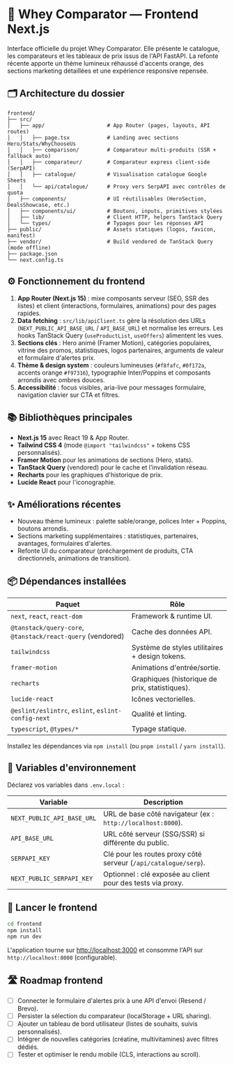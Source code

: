 # 💪 Whey Comparator — Frontend Next.js

Interface officielle du projet Whey Comparator. Elle présente le catalogue, les comparateurs et les tableaux de prix issus de l'API FastAPI. La refonte récente apporte un thème lumineux réhaussé d'accents orange, des sections marketing détaillées et une expérience responsive repensée.

## 🗂️ Architecture du dossier

```
frontend/
├── src/
│   ├── app/                    # App Router (pages, layouts, API routes)
│   │   ├── page.tsx            # Landing avec sections Hero/Stats/WhyChooseUs
│   │   ├── comparison/         # Comparateur multi-produits (SSR + fallback auto)
│   │   ├── comparateur/        # Comparateur express client-side (SerpAPI)
│   │   ├── catalogue/          # Visualisation catalogue Google Sheets
│   │   └── api/catalogue/      # Proxy vers SerpAPI avec contrôles de quota
│   ├── components/             # UI réutilisables (HeroSection, DealsShowcase, etc.)
│   ├── components/ui/          # Boutons, inputs, primitives stylées
│   ├── lib/                    # Client HTTP, helpers TanStack Query
│   └── types/                  # Typages pour les réponses API
├── public/                     # Assets statiques (logos, favicon, manifest)
├── vendor/                     # Build vendored de TanStack Query (mode offline)
├── package.json
└── next.config.ts
```

## ⚙️ Fonctionnement du frontend

1. **App Router (Next.js 15)** : mixe composants serveur (SEO, SSR des listes) et client (interactions, formulaires, animations) pour des pages rapides.
2. **Data fetching** : `src/lib/apiClient.ts` gère la résolution des URLs (`NEXT_PUBLIC_API_BASE_URL` / `API_BASE_URL`) et normalise les erreurs. Les hooks TanStack Query (`useProductList`, `useOffers`) alimentent les vues.
3. **Sections clés** : Hero animé (Framer Motion), catégories populaires, vitrine des promos, statistiques, logos partenaires, arguments de valeur et formulaire d'alertes prix.
4. **Thème & design system** : couleurs lumineuses (`#f8fafc`, `#0f172a`, accents orange `#f97316`), typographie Inter/Poppins et composants arrondis avec ombres douces.
5. **Accessibilité** : focus visibles, aria-live pour messages formulaire, navigation clavier sur CTA et filtres.

## 📚 Bibliothèques principales

- **Next.js 15** avec React 19 & App Router.
- **Tailwind CSS 4** (mode `@import "tailwindcss"` + tokens CSS personnalisés).
- **Framer Motion** pour les animations de sections (Hero, stats).
- **TanStack Query** (vendored) pour le cache et l'invalidation réseau.
- **Recharts** pour les graphiques d'historique de prix.
- **Lucide React** pour l'iconographie.

## ✨ Améliorations récentes

- Nouveau thème lumineux : palette sable/orange, polices Inter + Poppins, boutons arrondis.
- Sections marketing supplémentaires : statistiques, partenaires, avantages, formulaires d'alertes.
- Refonte UI du comparateur (préchargement de produits, CTA directionnels, animations de transition).

## 📦 Dépendances installées

| Paquet | Rôle |
| --- | --- |
| `next`, `react`, `react-dom` | Framework & runtime UI.
| `@tanstack/query-core`, `@tanstack/react-query` (vendored) | Cache des données API.
| `tailwindcss` | Système de styles utilitaires + design tokens.
| `framer-motion` | Animations d'entrée/sortie.
| `recharts` | Graphiques (historique de prix, statistiques).
| `lucide-react` | Icônes vectorielles.
| `@eslint/eslintrc`, `eslint`, `eslint-config-next` | Qualité et linting.
| `typescript`, `@types/*` | Typage statique.

Installez les dépendances via `npm install` (ou `pnpm install` / `yarn install`).

## 🔐 Variables d'environnement

Déclarez vos variables dans `.env.local` :

| Variable | Description |
| --- | --- |
| `NEXT_PUBLIC_API_BASE_URL` | URL de base côté navigateur (ex : `http://localhost:8000`). |
| `API_BASE_URL` | URL côté serveur (SSG/SSR) si différente du public. |
| `SERPAPI_KEY` | Clé pour les routes proxy côté serveur (`/api/catalogue/serp`). |
| `NEXT_PUBLIC_SERPAPI_KEY` | Optionnel : clé exposée au client pour des tests via proxy.

## 🚀 Lancer le frontend

```bash
cd frontend
npm install
npm run dev
```

L'application tourne sur [http://localhost:3000](http://localhost:3000) et consomme l'API sur `http://localhost:8000` (configurable).

## 🛣️ Roadmap frontend

- [ ] Connecter le formulaire d'alertes prix à une API d'envoi (Resend / Brevo).
- [ ] Persister la sélection du comparateur (localStorage + URL sharing).
- [ ] Ajouter un tableau de bord utilisateur (listes de souhaits, suivis personnalisés).
- [ ] Intégrer de nouvelles catégories (créatine, multivitamines) avec filtres dédiés.
- [ ] Tester et optimiser le rendu mobile (CLS, interactions au scroll).
